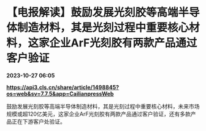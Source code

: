 # 【电报解读】鼓励发展光刻胶等高端半导体制造材料，其是光刻过程中重要核心材料，这家企业ArF光刻胶有两款产品通过客户验证

**2023-10-27 06:05**

**https://api3.cls.cn/share/article/1498845?os=web&sv=7.7.5&app=CailianpressWeb**

鼓励发展光刻胶等高端半导体制造材料，其是光刻过程中重要核心材料，未来市场规模或超120亿美元，这家企业ArF光刻胶有两款产品通过客户验证，还有多款产品正在下游客户处验证。